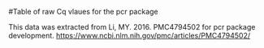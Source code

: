 #Table of raw Cq vlaues for the pcr package

This data was extracted from Li, MY. 2016. PMC4794502 for pcr package development.
https://www.ncbi.nlm.nih.gov/pmc/articles/PMC4794502/
